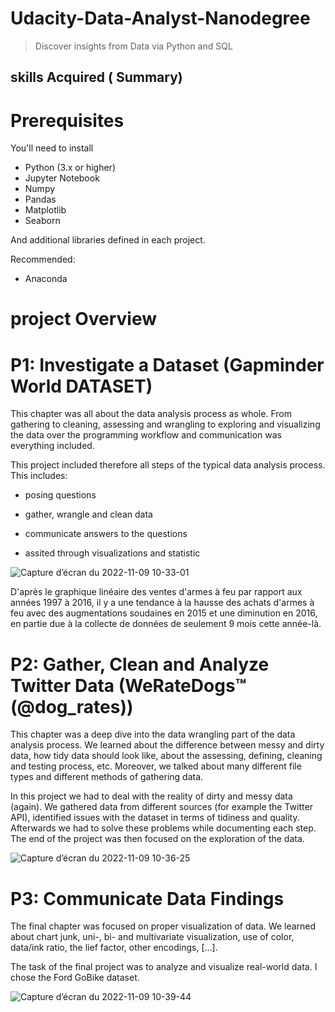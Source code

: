 # Udacity-Data-Analyst-Nanodegree
> Discover insights from Data via Python and SQL
## skills  Acquired ( Summary)

# Prerequisites
You'll need to install

- Python (3.x or higher)
- Jupyter Notebook
- Numpy
- Pandas
- Matplotlib
- Seaborn

And additional libraries defined in each project.

Recommended:
- Anaconda

# project Overview

# P1: Investigate a Dataset (Gapminder World DATASET)

This chapter was all about the data analysis process as whole. From gathering to cleaning, assessing and wrangling to exploring and visualizing the data over the programming workflow and communication was everything included.

This project included therefore all steps of the typical data analysis process. This includes:

- posing questions

- gather, wrangle and clean data

- communicate answers to the questions

- assited through visualizations and statistic

![Capture d’écran du 2022-11-09 10-33-01](https://user-images.githubusercontent.com/117754022/200794029-32007af1-b4ff-405e-a204-0e9fcfe980b3.png)

D'après le graphique linéaire des ventes d'armes à feu par rapport aux années 1997 à 2016, il y a une tendance à la hausse des achats d'armes à feu avec des augmentations soudaines en 2015 et une diminution en 2016, en partie due à la collecte de données de seulement 9 mois cette année-là.






# P2: Gather, Clean and Analyze Twitter Data (WeRateDogs™ (@dog_rates))

This chapter was a deep dive into the data wrangling part of the data analysis process. We learned about the difference between messy and dirty data, how tidy data should look like, about the assessing, defining, cleaning and testing process, etc. Moreover, we talked about many different file types and different methods of gathering data.

In this project we had to deal with the reality of dirty and messy data (again). We gathered data from different sources (for example the Twitter API), identified issues with the dataset in terms of tidiness and quality. Afterwards we had to solve these problems while documenting each step. The end of the project was then focused on the exploration of the data.


![Capture d’écran du 2022-11-09 10-36-25](https://user-images.githubusercontent.com/117754022/200794956-d253d93e-ee01-404f-99db-59de143609ba.png)



# P3: Communicate Data Findings

The final chapter was focused on proper visualization of data. We learned about chart junk, uni-, bi- and multivariate visualization, use of color, data/ink ratio, the lief factor, other encodings, [...].

The task of the final project was to analyze and visualize real-world data. I chose the Ford GoBike dataset.

![Capture d’écran du 2022-11-09 10-39-44](https://user-images.githubusercontent.com/117754022/200795301-7cbe766f-1980-450f-8098-cf9513bd75a4.png)
